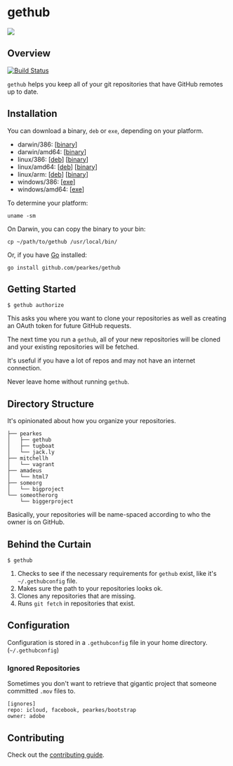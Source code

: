 # gethub

![](https://f.cloud.github.com/assets/846194/628861/8090cb46-d104-11e2-84eb-7878aa9057d0.gif)

## Overview
[![Build Status](https://github.com/pearkes/gethub/actions/workflows/ci.yml/badge.svg)](https://github.com/pearkes/gethub/actions/workflows/ci.yml)

`gethub` helps you keep all of your git repositories that have GitHub
remotes up to date.

## Installation

You can download a binary, `deb` or `exe`, depending on your platform.

- darwin/386: [[binary](http://gethub.jack.ly/0.1.3/darwin_386/gethub_0.1.3_darwin_386.zip)]
- darwin/amd64: [[binary](http://gethub.jack.ly/0.1.3/darwin_amd64/gethub_0.1.3_darwin_amd64.zip)]
- linux/386: [[deb](http://gethub.jack.ly/0.1.3/linux_386/gethub_0.1.3_i386.deb)] [[binary](http://gethub.jack.ly/0.1.3/linux_386/gethub_0.1.3_linux_386.tar.gz)]
- linux/amd64: [[deb](http://gethub.jack.ly/0.1.3/linux_amd64/gethub_0.1.3_amd64.deb)] [[binary](http://gethub.jack.ly/0.1.3/linux_amd64/gethub_0.1.3_linux_amd64.tar.gz)]
- linux/arm: [[deb](http://gethub.jack.ly/0.1.3/linux_arm/gethub_0.1.3_armel.deb)] [[binary](http://gethub.jack.ly/0.1.3/linux_arm/gethub_0.1.3_linux_arm.tar.gz)]
- windows/386: [[exe](http://gethub.jack.ly/0.1.3/windows_386/gethub_0.1.3_windows_386.zip)]
- windows/amd64: [[exe](http://gethub.jack.ly/0.1.3/windows_amd64/gethub_0.1.3_windows_amd64.zip)]

To determine your platform:

    uname -sm

On Darwin, you can copy the binary to your bin:

    cp ~/path/to/gethub /usr/local/bin/

Or, if you have [Go](http://golang.org/) installed:

    go install github.com/pearkes/gethub

## Getting Started

    $ gethub authorize

This asks you where you want to clone your repositories as well
as creating an OAuth token for future GitHub requests.

The next time you run a `gethub`, all of your new repositories
will be cloned and your existing repositories will be fetched.

It's useful if you have a lot of repos and may not have an
internet connection.

Never leave home without running `gethub`.

## Directory Structure

It's opinionated about how you organize your repositories.

    ├── pearkes
    │   ├── gethub
    │   ├── tugboat
    │   └── jack.ly
    ├── mitchellh
    │   └── vagrant
    ├── amadeus
    │   └── html7
    ├── someorg
    │   └── bigproject
    └── someotherorg
        └── biggerproject

Basically, your repositories will be name-spaced according
to who the owner is on GitHub.

## Behind the Curtain

    $ gethub

1. Checks to see if the necessary requirements for `gethub` exist,
like it's `~/.gethubconfig` file.
2. Makes sure the path to your repositories looks ok.
3. Clones any repositories that are missing.
4. Runs `git fetch` in repositories that exist.

## Configuration

Configuration is stored in a `.gethubconfig` file in your home directory.
(`~/.gethubconfig`)

### Ignored Repositories

Sometimes you don't want to retrieve that gigantic project that
someone committed `.mov` files to.

    [ignores]
    repo: icloud, facebook, pearkes/bootstrap
    owner: adobe

## Contributing

Check out the [contributing guide](CONTRIBUTING.md).
